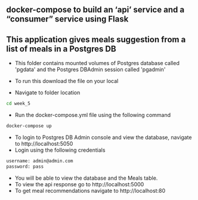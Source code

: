 ## docker-compose to build an ‘api’ service and a “consumer” service using Flask 

## This application gives meals suggestion from a list of meals in a Postgres DB

- This folder contains mounted volumes of Postgres database called 'pgdata' and the Postgres DBAdmin session called 'pgadmin'

- To run this download the file on your local 
- Navigate to folder location 
```sh
cd week_5
```
- Run the docker-compose.yml file using the following command
```sh
docker-compose up
```
- To login to Postgres DB Admin console and view the database, navigate to http://localhost:5050
- Login using the following credentials
```sh
username: admin@admin.com 
password: pass
```
- You will be able to view the database and the Meals table.
- To view the api response go to http://localhost:5000 
- To get meal recommendations navigate to http://localhost:80

